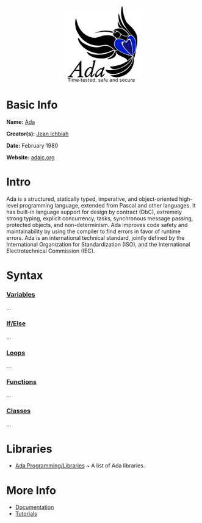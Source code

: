 <p align="center"><img width="200" height="200" src="https://github.com/jgphilpott/babel/blob/main/Ada/logo.png"></p>

# Basic Info

**Name:** [Ada](https://en.wikipedia.org/wiki/Ada_(programming_language))

**Creator(s):** [Jean Ichbiah](https://en.wikipedia.org/wiki/Jean_Ichbiah)

**Date:** February 1980

**Website:** [adaic.org](http://www.adaic.org)

# Intro

Ada is a structured, statically typed, imperative, and object-oriented high-level programming language, extended from Pascal and other languages. It has built-in language support for design by contract (DbC), extremely strong typing, explicit concurrency, tasks, synchronous message passing, protected objects, and non-determinism. Ada improves code safety and maintainability by using the compiler to find errors in favor of runtime errors. Ada is an international technical standard, jointly defined by the International Organization for Standardization (ISO), and the International Electrotechnical Commission (IEC).

# Syntax

### [Variables](tutorialspoint)

...

### [If/Else](tutorialspoint)

...

### [Loops](tutorialspoint)

...

### [Functions](tutorialspoint)

...

### [Classes](tutorialspoint)

...

# Libraries

 - [Ada Programming/Libraries](https://en.wikibooks.org/wiki/Ada_Programming/Libraries) ~ A list of Ada libraries.

# More Info

 - [Documentation](https://www.adaic.org/ada-resources)
 - [Tutorials](tutorialspoint)
